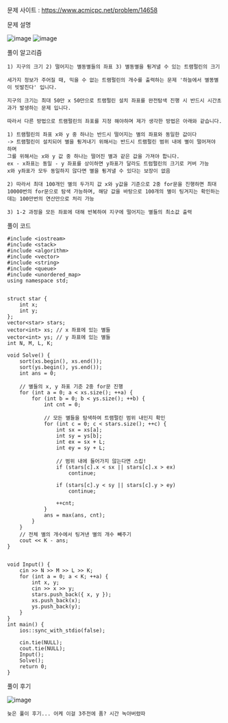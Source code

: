 문제 사이트 : https://www.acmicpc.net/problem/14658

문제 설명

![image](https://github.com/user-attachments/assets/0ccc2bf8-aea3-4dd5-92ab-dded0044487c)
![image](https://github.com/user-attachments/assets/577504e1-5ac5-421e-91d3-d64be03668b4)

풀이 알고리즘

    1) 지구의 크기 2) 떨어지는 별동별들의 좌표 3) 별동별을 튕겨낼 수 있는 트램펄린의 크기

    세가지 정보가 주어질 때, 믹을 수 없는 트램펄린의 개수를 출력하는 문제 '하늘에서 별똥별이 빗발친다' 입니다.

    지구의 크기는 최대 50만 x 50만으로 트램펄린 설치 좌표를 완전탐색 진행 시 반드시 시간초과가 발생하는 문제 입니다.

    따라서 다른 방법으로 트램펄린의 좌표를 지정 해야하며 제가 생각한 방법은 아래와 같습니다.

    1) 트램펄린의 좌표 x와 y 중 하나는 반드시 떨어지는 별의 좌표와 동일한 값이다
    -> 트램펄린이 설치되어 별을 튕겨내기 위해서는 반드시 트램펄린 범위 내에 별이 떨어져야 하며
    그를 위해서는 x와 y 값 중 하나는 떨어진 별과 같은 값을 가져야 합니다.
    ex - x좌표는 동일 - y 좌표를 상이하면 y좌표가 달라도 트럼펄린의 크기로 커버 가능
    x와 y좌표가 모두 동일하지 않다면 별을 튕겨낼 수 있다는 보장이 없음

    2) 따라서 최대 100개인 별의 두가지 값 x와 y값을 기준으로 2중 for문을 진행하면 최대
    10000번의 for문으로 탐색 가능하며, 해당 값을 바탕으로 100개의 별이 팅겨지는 확인하는데는 100만번의 연산만으로 처리 가능

    3) 1-2 과정을 모든 좌표에 대해 반복하여 지구에 떨어지는 별들의 최소값 출력

풀이 코드

    #include <iostream>
    #include <stack>
    #include <algorithm>
    #include <vector>
    #include <string>
    #include <queue>
    #include <unordered_map>
    using namespace std;
    
    
    struct star {
        int x;
        int y;
    };
    vector<star> stars;
    vector<int> xs; // x 좌표에 있는 별들
    vector<int> ys; // y 좌표에 있는 별들
    int N, M, L, K;
    
    void Solve() {
        sort(xs.begin(), xs.end());
        sort(ys.begin(), ys.end());
        int ans = 0;

        // 별들의 x, y 좌표 기준 2중 for문 진행
        for (int a = 0; a < xs.size(); ++a) {
            for (int b = 0; b < ys.size(); ++b) {
                int cnt = 0;

                // 모든 별들을 탐색하여 트램펄린 범위 내인지 확인
                for (int c = 0; c < stars.size(); ++c) {
                    int sx = xs[a];
                    int sy = ys[b];
                    int ex = sx + L;
                    int ey = sy + L;

                    // 범위 내에 들어가지 않는다면 스킵!
                    if (stars[c].x < sx || stars[c].x > ex)
                        continue;
    
                    if (stars[c].y < sy || stars[c].y > ey)
                        continue;
    
                    ++cnt;
                }
                ans = max(ans, cnt);
            }
        }
        // 전체 별의 개수에서 팅겨낸 별의 개수 빼주기
        cout << K - ans;
    }
    
    
    void Input() {
        cin >> N >> M >> L >> K;
        for (int a = 0; a < K; ++a) {
            int x, y;
            cin >> x >> y;
            stars.push_back({ x, y });
            xs.push_back(x);
            ys.push_back(y);
        }
    }
    int main() {
        ios::sync_with_stdio(false);
    
        cin.tie(NULL);
        cout.tie(NULL);
        Input();
        Solve();
        return 0;
    }


풀이 후기

![image](https://github.com/user-attachments/assets/74752caf-b425-4002-9739-5d3d4ba6462d)

    늦은 풀이 후기... 어케 이걸 3주전에 품? 시간 녹아버렸따
